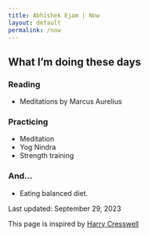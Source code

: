 ```yaml
---
title: Abhishek Ejam | Now
layout: default
permalink: /now
---
```


<section class="now-block dark-bg mtb-150 min-ht">
    <div class="container content-wrapper">
            <h2>What I’m doing these days</h2>
            <h3 class="mt-20">Reading</h3>
            <ul>
                <li>
                    <span>Meditations by Marcus Aurelius</span>
                </li>
            </ul>
            <h3 class="mt-20">Practicing</h3>
            <ul>
                <li>
                    Meditation
                </li>
                <li>
                    Yog Nindra
                </li>
                <li>
                    Strength training
                </li>
            </ul>
            <h3 class="mt-20">And...</h3>
            <ul>
                <li>
                    <span>Eating balanced diet.</span>
                </li>
            </ul>
            <p class="font-sm">Last updated: September 29, 2023</p>
            <p class="font-sm">This page is inspired by <a class="anchor" href="https://harrycresswell.com/now/" target="_blank">Harry Cresswell</a></p>
    </div>
</section>